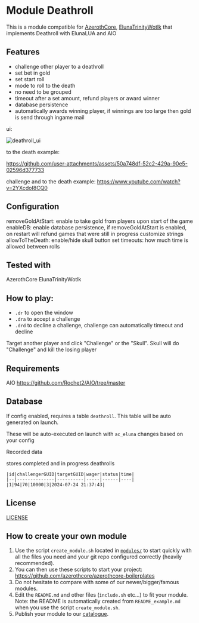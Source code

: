 # Module Deathroll

This is a module compatible for [AzerothCore](http://www.azerothcore.org), [ElunaTrinityWotlk](https://github.com/ElunaLuaEngine/ElunaTrinityWotlk) that implements Deathroll with ElunaLUA and AIO

## Features
- challenge other player to a deathroll
- set bet in gold
- set start roll
- mode to roll to the death
- no need to be grouped
- timeout after a set amount, refund players or award winner
- database persistence
- automatically awards winning player, if winnings are too large then gold is send through ingame mail

ui:

![deathroll_ui](https://github.com/user-attachments/assets/1fbe1299-3366-45fc-87c5-6b194272fa46)


to the death example: 

https://github.com/user-attachments/assets/50a748df-52c2-429a-90e5-02596d377733


challenge and to the death example: https://www.youtube.com/watch?v=2YXcdoI8CQ0

## Configuration
removeGoldAtStart: enable to take gold from players upon start of the game
enableDB: enable database persistence, if removeGoldAtStart is enabled, on restart will refund games that were still in progress
customize strings
allowToTheDeath: enable/hide skull button
set timeouts: how much time is allowed between rolls 

## Tested with
AzerothCore
ElunaTrinityWotlk

## How to play:
- `.dr` to open the window
- `.dra` to accept a challenge
- `.drd` to decline a challenge, challenge can automatically timeout and decline

Target another player and click "Challenge" or the "Skull". Skull will do "Challenge" and kill the losing player

## Requirements
AIO https://github.com/Rochet2/AIO/tree/master

## Database
If config enabled, requires a table `deathroll`. This table will be auto generated on launch.

These will be auto-executed on launch with `ac_eluna` changes based on your config

Recorded data

stores completed and in progress deathrolls
```
|id|challengerGUID|targetGUID|wager|status|time|
|--|--------------|----------|-----|------|----|
|1|94|70|10000|3|2024-07-24 21:37:43|
```

## License

[LICENSE](./../LICENSE)

## How to create your own module

1. Use the script `create_module.sh` located in [`modules/`](https://github.com/azerothcore/azerothcore-wotlk/tree/master/modules) to start quickly with all the files you need and your git repo configured correctly (heavily recommended).
1. You can then use these scripts to start your project: https://github.com/azerothcore/azerothcore-boilerplates
1. Do not hesitate to compare with some of our newer/bigger/famous modules.
1. Edit the `README.md` and other files (`include.sh` etc...) to fit your module. Note: the README is automatically created from `README_example.md` when you use the script `create_module.sh`.
1. Publish your module to our [catalogue](https://github.com/azerothcore/modules-catalogue).
